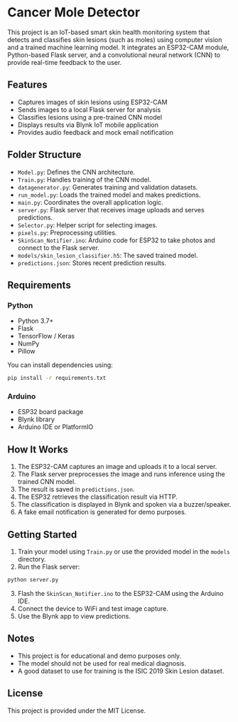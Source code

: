 # Cancer Mole Detector

This project is an IoT-based smart skin health monitoring system that detects and classifies skin lesions (such as moles) using computer vision and a trained machine learning model. It integrates an ESP32-CAM module, Python-based Flask server, and a convolutional neural network (CNN) to provide real-time feedback to the user.

## Features

- Captures images of skin lesions using ESP32-CAM
- Sends images to a local Flask server for analysis
- Classifies lesions using a pre-trained CNN model
- Displays results via Blynk IoT mobile application
- Provides audio feedback and mock email notification

## Folder Structure

- `Model.py`: Defines the CNN architecture.
- `Train.py`: Handles training of the CNN model.
- `datagenerator.py`: Generates training and validation datasets.
- `run_model.py`: Loads the trained model and makes predictions.
- `main.py`: Coordinates the overall application logic.
- `server.py`: Flask server that receives image uploads and serves predictions.
- `Selector.py`: Helper script for selecting images.
- `pixels.py`: Preprocessing utilities.
- `SkinScan_Notifier.ino`: Arduino code for ESP32 to take photos and connect to the Flask server.
- `models/skin_lesion_classifier.h5`: The saved trained model.
- `predictions.json`: Stores recent prediction results.

## Requirements

### Python
- Python 3.7+
- Flask
- TensorFlow / Keras
- NumPy
- Pillow

You can install dependencies using:
```bash
pip install -r requirements.txt
```

### Arduino
- ESP32 board package
- Blynk library
- Arduino IDE or PlatformIO

## How It Works

1. The ESP32-CAM captures an image and uploads it to a local server.
2. The Flask server preprocesses the image and runs inference using the trained CNN model.
3. The result is saved in `predictions.json`.
4. The ESP32 retrieves the classification result via HTTP.
5. The classification is displayed in Blynk and spoken via a buzzer/speaker.
6. A fake email notification is generated for demo purposes.

## Getting Started

1. Train your model using `Train.py` or use the provided model in the `models` directory.
2. Run the Flask server:
```bash
python server.py
```
3. Flash the `SkinScan_Notifier.ino` to the ESP32-CAM using the Arduino IDE.
4. Connect the device to WiFi and test image capture.
5. Use the Blynk app to view predictions.

## Notes

- This project is for educational and demo purposes only.
- The model should not be used for real medical diagnosis.
- A good dataset to use for training is the ISIC 2019 Skin Lesion dataset.

## License

This project is provided under the MIT License.
